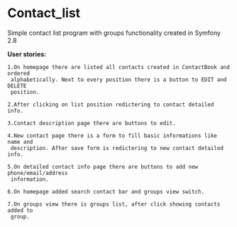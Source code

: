 Contact_list
=========================================================

Simple contact list program with groups functionality created in Symfony 2.8

<b>User stories:</b>

    1.On homepage there are listed all contacts created in ContactBook and ordered
     alphabetically. Next to every position there is a button to EDIT and DELETE
     position.
    
    2.After clicking on list position redictering to contact detailed info.
    
    3.Contact description page there are buttons to edit.
    
    4.New contact page there is a form to fill basic informations like name and
     description. After save form is redictering to new contact detailed info.
    
    5.On detailed contact info page there are buttons to add new phone/email/address
     information.
     
    6.On homepage added search contact bar and groups view switch.
    
    7.On groups view there is groups list, after click showing contacts added to 
     group.